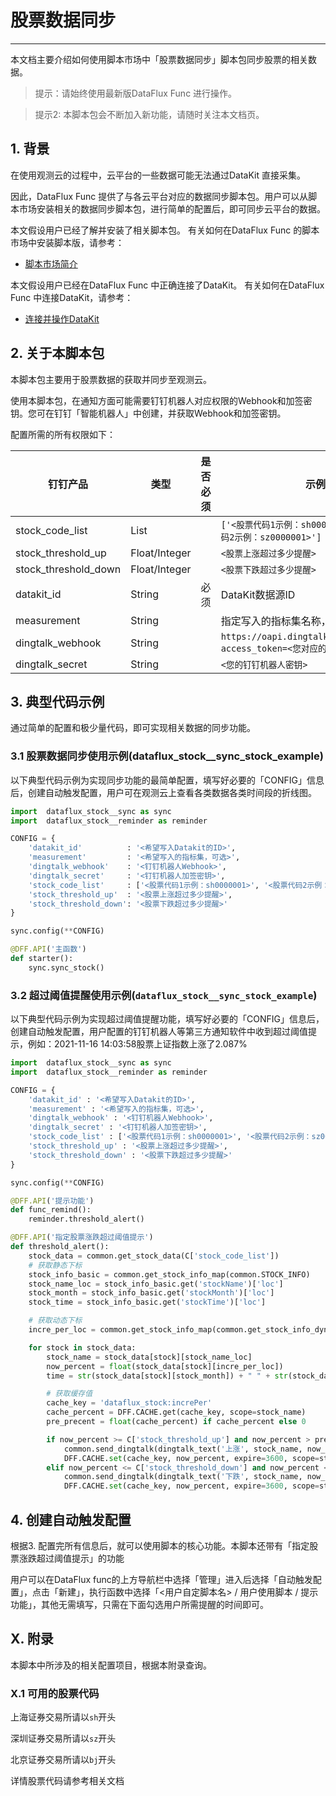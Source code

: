 # 股票数据同步
---


本文档主要介绍如何使用脚本市场中「股票数据同步」脚本包同步股票的相关数据。

> 提示：请始终使用最新版DataFlux Func 进行操作。

> 提示2: 本脚本包会不断加入新功能，请随时关注本文档页。

## 1. 背景

在使用观测云的过程中，云平台的一些数据可能无法通过DataKit 直接采集。

因此，DataFlux Func 提供了与各云平台对应的数据同步脚本包。用户可以从脚本市场安装相关的数据同步脚本包，进行简单的配置后，即可同步云平台的数据。

本文假设用户已经了解并安装了相关脚本包。
有关如何在DataFlux Func 的脚本市场中安装脚本版，请参考：

- [脚本市场简介](/dataflux-func/script-market-intro)

本文假设用户已经在DataFlux Func 中正确连接了DataKit。
有关如何在DataFlux Func 中连接DataKit，请参考：

- [连接并操作DataKit](/dataflux-func/connect-to-datakit)

## 2. 关于本脚本包

本脚本包主要用于股票数据的获取并同步至观测云。

使用本脚本包，在通知方面可能需要钉钉机器人对应权限的Webhook和加签密钥。您可在钉钉「智能机器人」中创建，并获取Webhook和加签密钥。

配置所需的所有权限如下：

| 钉钉产品             | 类型          | 是否必须 | 示例                                                                          |
| -------------------- | ------------- | -------- | ----------------------------------------------------------------------------- |
| stock_code_list      | List          |          | `['<股票代码1示例：sh0000001>', '<股票代码2示例：sz0000001>']`                |
| stock_threshold_up   | Float/Integer |          | `<股票上涨超过多少提醒>`                                                      |
| stock_threshold_down | Float/Integer |          | `<股票下跌超过多少提醒>`                                                      |
| datakit_id           | String        | 必须     | DataKit数据源ID                                                               |
| measurement          | String        |          | 指定写入的指标集名称，默认：`"股票数据"`                                      |
| dingtalk_webhook     | String        |          | `https://oapi.dingtalk.com/robot/send?access_token=<您对应的钉钉机器人token>` |
| dingtalk_secret      | String        |          | `<您的钉钉机器人密钥>`                                                        |

## 3. 典型代码示例

通过简单的配置和极少量代码，即可实现相关数据的同步功能。

### 3.1 股票数据同步使用示例(dataflux_stock__sync_stock_example)

以下典型代码示例为实现同步功能的最简单配置，填写好必要的「CONFIG」信息后，创建自动触发配置，用户可在观测云上查看各类数据各类时间段的折线图。

```python
import  dataflux_stock__sync as sync
import  dataflux_stock__reminder as reminder

CONFIG = {
    'datakit_id'          : '<希望写入Datakit的ID>',
    'measurement'         : '<希望写入的指标集，可选>',
    'dingtalk_webhook'    : '<钉钉机器人Webhook>',
    'dingtalk_secret'     : '<钉钉机器人加签密钥>',
    'stock_code_list'     : ['<股票代码1示例：sh0000001>', '<股票代码2示例：sz0000001>'],
    'stock_threshold_up'  : '<股票上涨超过多少提醒>',
    'stock_threshold_down': '<股票下跌超过多少提醒>'
}

sync.config(**CONFIG)

@DFF.API('主函数')
def starter():
    sync.sync_stock()
```

### 3.2 超过阈值提醒使用示例(`dataflux_stock__sync_stock_example`)

以下典型代码示例为实现超过阈值提醒功能，填写好必要的「CONFIG」信息后，创建自动触发配置，用户配置的钉钉机器人等第三方通知软件中收到超过阈值提示，例如：2021-11-16 14:03:58股票上证指数上涨了2.087%

```python
import  dataflux_stock__sync as sync
import  dataflux_stock__reminder as reminder

CONFIG = {
    'datakit_id' : '<希望写入Datakit的ID>',
    'measurement' : '<希望写入的指标集，可选>',
    'dingtalk_webhook' : '<钉钉机器人Webhook>',
    'dingtalk_secret' : '<钉钉机器人加签密钥>',
    'stock_code_list' : ['<股票代码1示例：sh0000001>', '<股票代码2示例：sz0000001>'],
    'stock_threshold_up' : '<股票上涨超过多少提醒>',
    'stock_threshold_down' : '<股票下跌超过多少提醒>'
}

sync.config(**CONFIG)

@DFF.API('提示功能')
def func_remind():
    reminder.threshold_alert()
```

```python
@DFF.API('指定股票涨跌超过阈值提示')
def threshold_alert():
    stock_data = common.get_stock_data(C['stock_code_list'])
    # 获取静态下标
    stock_info_basic = common.get_stock_info_map(common.STOCK_INFO)
    stock_name_loc = stock_info_basic.get('stockName')['loc']
    stock_month = stock_info_basic.get('stockMonth')['loc']
    stock_time = stock_info_basic.get('stockTime')['loc']

    # 获取动态下标
    incre_per_loc = common.get_stock_info_map(common.get_stock_info_dynamic()).get('increPer')['loc']

    for stock in stock_data:
        stock_name = stock_data[stock][stock_name_loc]
        now_percent = float(stock_data[stock][incre_per_loc])
        time = str(stock_data[stock][stock_month]) + " " + str(stock_data[stock][stock_time])

        # 获取缓存值
        cache_key = 'dataflux_stock:increPer'
        cache_percent = DFF.CACHE.get(cache_key, scope=stock_name)
        pre_precent = float(cache_percent) if cache_percent else 0

        if now_percent >= C['stock_threshold_up'] and now_percent > pre_precent:
            common.send_dingtalk(dingtalk_text('上涨', stock_name, now_percent, time))
            DFF.CACHE.set(cache_key, now_percent, expire=3600, scope=stock_name)
        elif now_percent <= C['stock_threshold_down'] and now_percent < pre_precent:
            common.send_dingtalk(dingtalk_text('下跌', stock_name, now_percent, time))
            DFF.CACHE.set(cache_key, now_percent, expire=3600, scope=stock_name)
```

## 4. 创建自动触发配置

根据3. 配置完所有信息后，就可以使用脚本的核心功能。本脚本还带有「指定股票涨跌超过阈值提示」的功能

用户可以在DataFlux func的上方导航栏中选择「管理」进入后选择「自动触发配置」，点击「新建」，执行函数中选择「<用户自定脚本名> / 用户使用脚本 / 提示功能」，其他无需填写，只需在下面勾选用户所需提醒的时间即可。

## X. 附录

本脚本中所涉及的相关配置项目，根据本附录查询。

### X.1 可用的股票代码

上海证券交易所请以`sh`开头

深圳证券交易所请以`sz`开头

北京证券交易所请以`bj`开头

详情股票代码请参考相关文档
